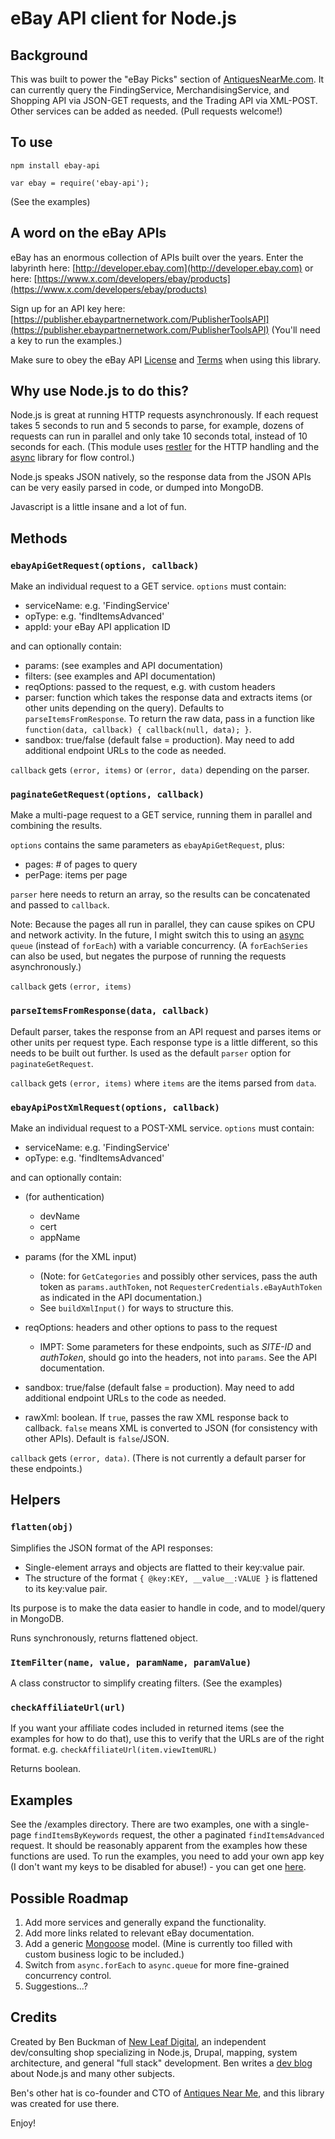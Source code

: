 eBay API client for Node.js
===============

## Background

This was built to power the "eBay Picks" section of [AntiquesNearMe.com](http://antiquesnearme.com). It can currently query the FindingService, MerchandisingService, and Shopping API via JSON-GET requests, and the Trading API via XML-POST. Other services can be added as needed. (Pull requests welcome!)

## To use

`npm install ebay-api`

`var ebay = require('ebay-api');`

(See the examples)


## A word on the eBay APIs

eBay has an enormous collection of APIs built over the years. Enter the labyrinth here: [http://developer.ebay.com](http://developer.ebay.com) or here: [https://www.x.com/developers/ebay/products](https://www.x.com/developers/ebay/products)

Sign up for an API key here: [https://publisher.ebaypartnernetwork.com/PublisherToolsAPI](https://publisher.ebaypartnernetwork.com/PublisherToolsAPI)
(You'll need a key to run the examples.)

Make sure to obey the eBay API [License](http://developer.ebay.com/join/licenses/individual/) and [Terms](https://www.x.com/developers/ebay/programs/affiliates/terms) when using this library.


## Why use Node.js to do this?

Node.js is great at running HTTP requests asynchronously. If each request takes 5 seconds to run and 5 seconds to parse, for example, dozens of requests can run in parallel and only take 10 seconds total, instead of 10 seconds for each. (This module uses [restler](https://github.com/danwrong/restler) for the HTTP handling and the [async](https://github.com/caolan/async) library for flow control.)

Node.js speaks JSON natively, so the response data from the JSON APIs can be very easily parsed in code, or dumped into MongoDB.

Javascript is a little insane and a lot of fun.


## Methods

### `ebayApiGetRequest(options, callback)`

Make an individual request to a GET service.
`options` must contain:

- serviceName: e.g. 'FindingService'
- opType: e.g. 'findItemsAdvanced'
- appId: your eBay API application ID

and can optionally contain:

- params: (see examples and API documentation)
- filters: (see examples and API documentation)
- reqOptions: passed to the request, e.g. with custom headers
- parser: function which takes the response data and extracts items (or other units depending on the query). Defaults to `parseItemsFromResponse`. To return the raw data, pass in a function like `function(data, callback) { callback(null, data); }`.
- sandbox: true/false (default false = production). May need to add additional endpoint URLs to the code as needed.

`callback` gets `(error, items)` or `(error, data)` depending on the parser.


### `paginateGetRequest(options, callback)`

Make a multi-page request to a GET service, running them in parallel and combining the results.

`options` contains the same parameters as `ebayApiGetRequest`, plus:

- pages: # of pages to query
- perPage: items per page

`parser` here needs to return an array, so the results can be concatenated and passed to `callback`.

Note: Because the pages all run in parallel, they can cause spikes on CPU and network activity. In the future, I might switch this to using an [async](https://github.com/caolan/async) `queue` (instead of `forEach`) with a variable concurrency. (A `forEachSeries` can also be used, but negates the purpose of running the requests asynchronously.)

`callback` gets `(error, items)`


### `parseItemsFromResponse(data, callback)`

Default parser, takes the response from an API request and parses items or other units per request type.
Each response type is a little different, so this needs to be built out further.
Is used as the default `parser` option for `paginateGetRequest`.

`callback` gets `(error, items)` where `items` are the items parsed from `data`.


### `ebayApiPostXmlRequest(options, callback)`

Make an individual request to a POST-XML service.
`options` must contain:

- serviceName: e.g. 'FindingService'
- opType: e.g. 'findItemsAdvanced'

and can optionally contain:

- (for authentication)
  - devName
  - cert
  - appName

- params (for the XML input)
  - (Note: for `GetCategories` and possibly other services, pass the auth token as `params.authToken`, not `RequesterCredentials.eBayAuthToken` as indicated in the API documentation.)
  - See `buildXmlInput()` for ways to structure this.

- reqOptions: headers and other options to pass to the request
  - IMPT: Some parameters for these endpoints, such as _SITE-ID_ and _authToken_, should go into the headers, not into `params`. See the API documentation.
- sandbox: true/false (default false = production). May need to add additional endpoint URLs to the code as needed.
- rawXml: boolean. If `true`, passes the raw XML response back to callback. `false` means XML is converted to JSON (for consistency with other APIs). Default is `false`/JSON.

`callback` gets `(error, data)`. (There is not currently a default parser for these endpoints.)


## Helpers

### `flatten(obj)`

Simplifies the JSON format of the API responses:

- Single-element arrays and objects are flatted to their key:value pair.
- The structure of the format `{ @key:KEY, __value__:VALUE }` is flattened to its key:value pair.

Its purpose is to make the data easier to handle in code, and to model/query in MongoDB.

Runs synchronously, returns flattened object.


### `ItemFilter(name, value, paramName, paramValue)`

A class constructor to simplify creating filters. (See the examples)


### `checkAffiliateUrl(url)`

If you want your affiliate codes included in returned items (see the examples for how to do that), use this to verify that the URLs are of the right format.
e.g. `checkAffiliateUrl(item.viewItemURL)`

Returns boolean.


## Examples

See the /examples directory. There are two examples, one with a single-page `findItemsByKeywords` request, the other a paginated `findItemsAdvanced` request. It should be reasonably apparent from the examples how these functions are used.
To run the examples, you need to add your own app key (I don't want my keys to be disabled for abuse!) - you can get one [here](https://publisher.ebaypartnernetwork.com/PublisherToolsAPI).


## Possible Roadmap

1. Add more services and generally expand the functionality.
2. Add more links related to relevant eBay documentation.
3. Add a generic [Mongoose](http://mongoosejs.com) model. (Mine is currently too filled with custom business logic to be included.)
4. Switch from `async.forEach` to `async.queue` for more fine-grained concurrency control.
5. Suggestions...?


## Credits

Created by Ben Buckman of [New Leaf Digital](http://newleafdigital.com), an independent dev/consulting shop specializing in Node.js, Drupal, mapping, system architecture, and general "full stack" development. Ben writes a [dev blog](http://benbuckman.net) about Node.js and many other subjects.

Ben's other hat is co-founder and CTO of [Antiques Near Me](http://antiquesnearme.com), and this library was created for use there.

Enjoy!
